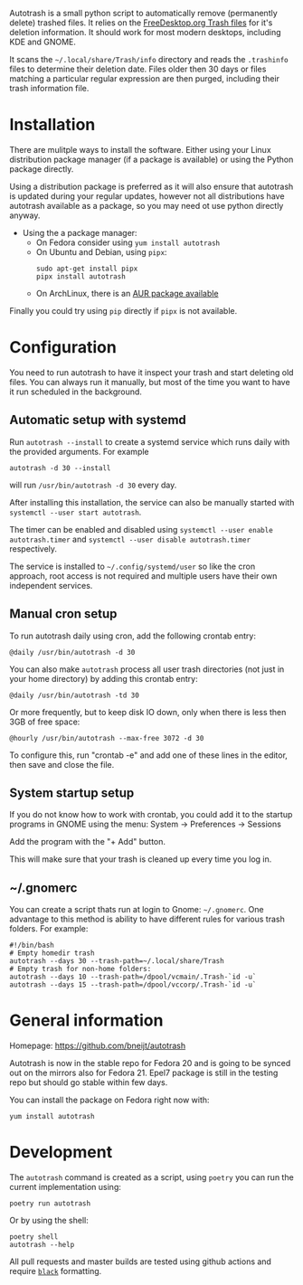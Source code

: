 Autotrash is a small python script to automatically remove
(permanently delete) trashed files. It relies on the [FreeDesktop.org
Trash files](https://specifications.freedesktop.org/trash-spec/trashspec-1.0.html) for it's deletion information.
It should work for most modern desktops, including KDE and GNOME.

It scans the `~/.local/share/Trash/info` directory and reads the `.trashinfo`
files to determine their deletion date. Files older then 30 days or files
matching a particular regular expression are then purged, including their
trash information file.

Installation
============

There are mulitple ways to install the software. Either using your Linux distribution package manager (if a package is available) or using the Python package directly.

Using a distribution package is preferred as it will also ensure that autotrash is updated during your regular updates, however not all distributions have autotrash available as a package, so you may need ot use python directly anyway.

- Using the a package manager:
    - On Fedora consider using `yum install autotrash`
    - On Ubuntu and Debian, using `pipx`:
        ```
        sudo apt-get install pipx
        pipx install autotrash
        ```
    - On ArchLinux, there is an [AUR package available](https://aur.archlinux.org/packages/autotrash/)

Finally you could try using `pip` directly if `pipx` is not available.

Configuration
=============

You need to run autotrash to have it inspect your trash and start deleting old files.
You can always run it manually, but most of the time you want to have it run scheduled in the background.

## Automatic setup with systemd ##
Run `autotrash --install` to create a systemd service which runs daily with the provided arguments. For example

    autotrash -d 30 --install

will run `/usr/bin/autotrash -d 30` every day.

After installing this installation, the service can also be manually started with `systemctl --user start autotrash`.

The timer can be enabled and disabled using `systemctl --user enable autotrash.timer` and
`systemctl --user disable autotrash.timer` respectively.

The service is installed to `~/.config/systemd/user` so like the cron approach, root access is not required and multiple users have their own independent services.

## Manual cron setup ##
To run autotrash daily using cron, add the following crontab entry:

    @daily /usr/bin/autotrash -d 30

You can also make `autotrash` process all user trash directories (not just in your home directory) by adding this crontab entry:

    @daily /usr/bin/autotrash -td 30

Or more frequently, but to keep disk IO down, only when there is less then 3GB of free space:

    @hourly /usr/bin/autotrash --max-free 3072 -d 30

To configure this, run "crontab -e" and add one of these lines in the
editor, then save and close the file.


## System startup setup ##
If you do not know how to work with crontab, you could add it to the startup
programs in GNOME using the menu: System -> Preferences -> Sessions

Add the program with the "+ Add" button.

This will make sure that your trash is cleaned up every time you log in.

## ~/.gnomerc ##

You can create a script thats run at login to Gnome: `~/.gnomerc`. One advantage to this method is ability to have different rules for various trash folders. For example:
```
#!/bin/bash
# Empty homedir trash
autotrash --days 30 --trash-path=~/.local/share/Trash
# Empty trash for non-home folders:
autotrash --days 10 --trash-path=/dpool/vcmain/.Trash-`id -u`
autotrash --days 15 --trash-path=/dpool/vccorp/.Trash-`id -u`
```

General information
===========

Homepage: https://github.com/bneijt/autotrash

Autotrash is now in the stable repo for Fedora 20 and is going to be synced out on the mirrors also for Fedora 21.
Epel7 package is still in the testing repo but should go stable within few days.

You can install the package on Fedora right now with:

    yum install autotrash


Development
===========

The `autotrash` command is created as a script, using `poetry` you can run the current implementation using:

    poetry run autotrash

Or by using the shell:

    poetry shell
    autotrash --help

All pull requests and master builds are tested using github actions and require [`black`](https://github.com/psf/black) formatting.
